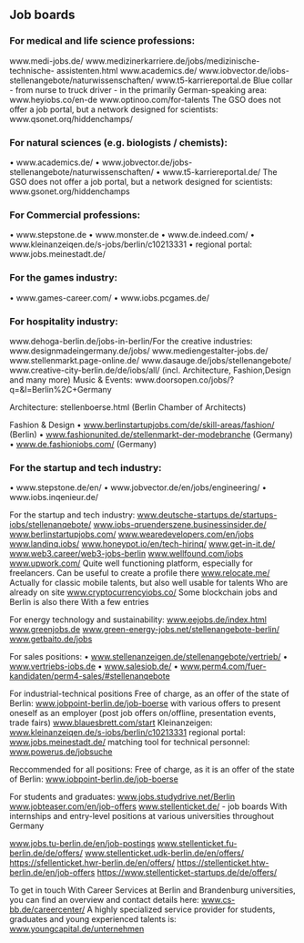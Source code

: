 <h2>Job boards</h2>
<h3>For medical and life science professions:</h3>
www.medi-jobs.de/
www.medizinerkarriere.de/jobs/medizinische-technische-
assistenten.html
www.academics.de/
www.iobvector.de/iobs-stellenangebote/naturwissenschaften/
www.t5-karriereportal.de
Blue collar - from nurse to truck driver - in the primarily German-speaking area: www.heyiobs.co/en-de
www.optinoo.com/for-talents
The GSO does not offer a job portal, but a network designed for scientists: www.qsonet.orq/hiddenchamps/

<h3>For natural sciences (e.g. biologists / chemists):</h3>
• www.academics.de/
• www.jobvector.de/jobs-stellenangebote/naturwissenschaften/
• www.t5-karriereportal.de/
The GSO does not offer a job portal, but a network designed for scientists: www.gsonet.org/hiddenchamps

<h3>For Commercial professions:</h3>
• www.stepstone.de
• www.monster.de
• www.de.indeed.com/
• www.kleinanzeiqen.de/s-jobs/berlin/c10213331
• regional portal: www.jobs.meinestadt.de/

<h3>For the games industry:</h3>
• www.games-career.com/
• www.iobs.pcgames.de/

<h3>For hospitality industry:</h3>
www.dehoga-berlin.de/jobs-in-berlin/</
www.hogapage.de/jobs/suche
www.hoga.work/jobs/
www.hoga.jobs/stellenangebote
Blue collar - from nurses to truck drivers - in the primarily German-speaking area: www.heyjobs.co/en-de

<h3>For the creative industries:</h3>
www.designmadeingermany.de/jobs/
www.mediengestalter-jobs.de/
www.stellenmarkt.page-online.de/
www.dasauge.de/jobs/stellenangebote/
www.creative-city-berlin.de/de/iobs/all/ (incl. Architecture, Fashion,Design and many more)
Music & Events: www.doorsopen.co/jobs/?q=&l=Berlin%2C+Germany

Architecture:
stellenboerse.html (Berlin Chamber of Architects)

Fashion & Design
• www.berlinstartupjobs.com/de/skill-areas/fashion/ (Berlin)
• www.fashionunited.de/stellenmarkt-der-modebranche (Germany)
• www.de.fashioniobs.com/ (Germany)

<h3>For the startup and tech industry:</h3>
• www.stepstone.de/en/
• www.jobvector.de/en/jobs/engineering/
• www.iobs.inqenieur.de/

For the startup and tech industry:
www.deutsche-startups.de/startups-iobs/stellenanqebote/
www.iobs-qruenderszene.businessinsider.de/
www.berlinstartupjobs.com/
www.wearedevelopers.com/en/jobs
www.landinq.iobs/
www.honeypot.io/en/tech-hirinq/
www.get-in-it.de/
www.web3.career/web3-jobs-berlin
www.wellfound.com/iobs
www.upwork.com/ Quite well functioning platform, especially for
freelancers. Can be useful to create a profile there
www.relocate.me/ Actually for classic mobile talents, but also well usable for talents Who are already on site
www.cryptocurrencyiobs.co/ Some blockchain jobs and Berlin is also there With a few entries

For energy technology and sustainability:
www.eejobs.de/index.html
www.greenjobs.de
www.green-energy-jobs.net/stellenangebote-berlin/
www.getbaito.de/jobs

For sales positions:
• www.stellenanzeigen.de/stellenangebote/vertrieb/
• www.vertriebs-iobs.de
• www.salesiob.de/
• www.perm4.com/fuer-kandidaten/perm4-sales/#stellenanqebote

For industrial-technical positions
Free of charge, as an offer of the state of Berlin: www.jobpoint-berlin.de/job-boerse with various offers to present oneself as an employer (post job offers on/offline, presentation events, trade fairs)
www.blauesbrett.com/start
Kleinanzeigen: www.kleinanzeiqen.de/s-iobs/berlin/c10213331
regional portal:
www.jobs.meinestadt.de/
matching tool for technical personnel: www.powerus.de/jobsuche

Reccommended for all positions:
Free of charge, as it is an offer of the state of Berlin: www.iobpoint-berlin.de/job-boerse

For students and graduates:
www.jobs.studydrive.net/Berlin
www.jobteaser.com/en/job-offers
www.stellenticket.de/ - job boards With internships and entry-level
positions at various universities throughout Germany

www.jobs.tu-berlin.de/en/job-postings
www.stellenticket.fu-berlin.de/de/offers/
www.stellenticket.udk-berlin.de/en/offers/
https://sfellenticket.hwr-berlin.de/en/offers/
https://stellenticket.htw-berlin.de/en/job-offers
https://www.stellenticket-startups.de/de/offers/

To get in touch With Career Services at Berlin and Brandenburg
universities, you can find an overview and contact details here:
www.cs-bb.de/careercenter/
A highly specialized service provider for students, graduates and young experienced talents is: www.youngcapital.de/unternehmen
